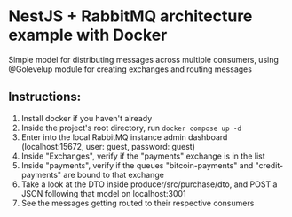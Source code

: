 # NestJS + RabbitMQ architecture example with Docker

Simple model for distributing messages across multiple consumers, using @Golevelup module for creating exchanges and routing messages

## Instructions:
1) Install docker if you haven't already
2) Inside the project's root directory, run ``docker compose up -d``
3) Enter into the local RabbitMQ instance admin dashboard (localhost:15672, user: guest, password: guest)
4) Inside "Exchanges", verify if the "payments" exchange is in the list
5) Inside "payments", verify if the queues "bitcoin-payments" and "credit-payments" are bound to that exchange
6) Take a look at the DTO inside producer/src/purchase/dto, and POST a JSON following that model on localhost:3001
7) See the messages getting routed to their respective consumers
